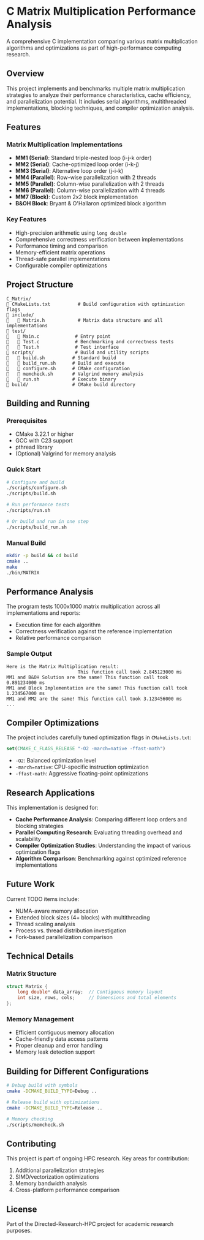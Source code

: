# C Matrix Multiplication Performance Analysis

A comprehensive C implementation comparing various matrix multiplication algorithms and optimizations as part of high-performance computing research.

## Overview

This project implements and benchmarks multiple matrix multiplication strategies to analyze their performance characteristics, cache efficiency, and parallelization potential. It includes serial algorithms, multithreaded implementations, blocking techniques, and compiler optimization analysis.

## Features

### Matrix Multiplication Implementations

- **MM1 (Serial)**: Standard triple-nested loop (i-j-k order)
- **MM2 (Serial)**: Cache-optimized loop order (i-k-j)
- **MM3 (Serial)**: Alternative loop order (j-i-k)
- **MM4 (Parallel)**: Row-wise parallelization with 2 threads
- **MM5 (Parallel)**: Column-wise parallelization with 2 threads
- **MM6 (Parallel)**: Column-wise parallelization with 4 threads
- **MM7 (Block)**: Custom 2x2 block implementation
- **B&OH Block**: Bryant & O'Hallaron optimized block algorithm

### Key Features

- High-precision arithmetic using `long double`
- Comprehensive correctness verification between implementations
- Performance timing and comparison
- Memory-efficient matrix operations
- Thread-safe parallel implementations
- Configurable compiler optimizations

## Project Structure

```
C_Matrix/
   CMakeLists.txt          # Build configuration with optimization flags
   include/
      Matrix.h            # Matrix data structure and all implementations
   test/
      Main.c             # Entry point
      Test.c             # Benchmarking and correctness tests
      Test.h             # Test interface
   scripts/               # Build and utility scripts
      build.sh          # Standard build
      build_run.sh      # Build and execute
      configure.sh      # CMake configuration
      memcheck.sh       # Valgrind memory analysis
      run.sh            # Execute binary
   build/                # CMake build directory
```

## Building and Running

### Prerequisites

- CMake 3.22.1 or higher
- GCC with C23 support
- pthread library
- (Optional) Valgrind for memory analysis

### Quick Start

```bash
# Configure and build
./scripts/configure.sh
./scripts/build.sh

# Run performance tests
./scripts/run.sh

# Or build and run in one step
./scripts/build_run.sh
```

### Manual Build

```bash
mkdir -p build && cd build
cmake ..
make
./bin/MATRIX
```

## Performance Analysis

The program tests 1000x1000 matrix multiplication across all implementations and reports:

- Execution time for each algorithm
- Correctness verification against the reference implementation
- Relative performance comparison

### Sample Output

```
Here is the Matrix Multiplication result:
                          This function call took 2.845123000 ms
MM1 and B&OH Solution are the same! This function call took 0.891234000 ms
MM1 and Block Implementation are the same! This function call took 1.234567000 ms
MM1 and MM2 are the same! This function call took 3.123456000 ms
...
```

## Compiler Optimizations

The project includes carefully tuned optimization flags in `CMakeLists.txt`:

```cmake
set(CMAKE_C_FLAGS_RELEASE "-O2 -march=native -ffast-math")
```

- `-O2`: Balanced optimization level
- `-march=native`: CPU-specific instruction optimization
- `-ffast-math`: Aggressive floating-point optimizations

## Research Applications

This implementation is designed for:

- **Cache Performance Analysis**: Comparing different loop orders and blocking strategies
- **Parallel Computing Research**: Evaluating threading overhead and scalability
- **Compiler Optimization Studies**: Understanding the impact of various optimization flags
- **Algorithm Comparison**: Benchmarking against optimized reference implementations

## Future Work

Current TODO items include:

- NUMA-aware memory allocation
- Extended block sizes (4+ blocks) with multithreading
- Thread scaling analysis
- Process vs. thread distribution investigation
- Fork-based parallelization comparison

## Technical Details

### Matrix Structure

```c
struct Matrix {
    long double* data_array;  // Contiguous memory layout
    int size, rows, cols;     // Dimensions and total elements
};
```

### Memory Management

- Efficient contiguous memory allocation
- Cache-friendly data access patterns
- Proper cleanup and error handling
- Memory leak detection support

## Building for Different Configurations

```bash
# Debug build with symbols
cmake -DCMAKE_BUILD_TYPE=Debug ..

# Release build with optimizations
cmake -DCMAKE_BUILD_TYPE=Release ..

# Memory checking
./scripts/memcheck.sh
```

## Contributing

This project is part of ongoing HPC research. Key areas for contribution:

1. Additional parallelization strategies
2. SIMD/vectorization optimizations
3. Memory bandwidth analysis
4. Cross-platform performance comparison

## License

Part of the Directed-Research-HPC project for academic research purposes.